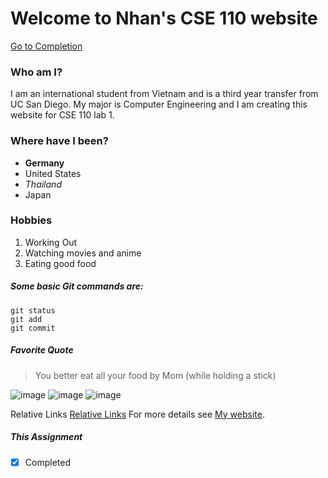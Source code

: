 # Welcome to Nhan's CSE 110 website
[Go to Completion](#This-Assignment)
### Who am I?
I am an international student from Vietnam and is a third year transfer from UC San Diego. My major is Computer Engineering and I am creating this website for CSE 110 lab 1.

### Where have I been?
- **Germany**
- United States
- _Thailand_
- Japan

### Hobbies

1. Working Out
2. Watching movies and anime
3. Eating good food

##### Some basic Git commands are:
```
git status
git add
git commit
```

##### Favorite Quote

> You better eat all your food
by Mom (while holding a stick)

![image](https://user-images.githubusercontent.com/73214894/113210215-dda72d00-9228-11eb-9614-9d0484a763df.png)
![image](https://user-images.githubusercontent.com/73214894/113210347-f9123800-9228-11eb-96bc-db365b1a2052.png)
![image](https://user-images.githubusercontent.com/73214894/113210356-fb749200-9228-11eb-9c35-8e033c789896.png)

Relative Links
[Relative Links](./index.md)
For more details see [My website](https://n2pham.github.io/NhanPham.github.io/).
##### This Assignment
- [x] Completed

